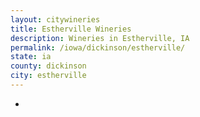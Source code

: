 ```yaml
---
layout: citywineries
title: Estherville Wineries
description: Wineries in Estherville, IA
permalink: /iowa/dickinson/estherville/
state: ia
county: dickinson
city: estherville
---
```

-
